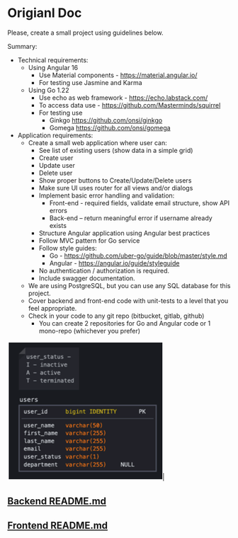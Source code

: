 # Origianl Doc

Please, create a small project using guidelines below. 
 
Summary:
  * Technical requirements:
    * Using Angular 16
        * Use Material components - https://material.angular.io/
        * For testing use Jasmine and Karma
    * Using Go 1.22
        * Use echo as web framework - https://echo.labstack.com/
        * To access data use - https://github.com/Masterminds/squirrel
        * For testing use 
            * Ginkgo https://github.com/onsi/ginkgo
            * Gomega https://github.com/onsi/gomega
  * Application requirements:
    * Create a small web application where user can:
        * See list of existing users (show data in a simple grid)
        * Create user 
        * Update user
        * Delete user
        * Show proper buttons to Create/Update/Delete users
        * Make sure UI uses router for all views and/or dialogs
        * Implement basic error handling and validation:
            * Front-end - required fields, validate email structure, show API errors
            * Back-end – return meaningful error if username already exists
        * Structure Angular application using Angular best practices
        * Follow MVC pattern for Go service
        * Follow style guides: 
            * Go - https://github.com/uber-go/guide/blob/master/style.md
            * Angular - https://angular.io/guide/styleguide
        * No authentication / authorization is required.
        * Include swagger documentation.
    * We are using PostgreSQL, but you can use any SQL database for this project.
    * Cover backend and front-end code with unit-tests to a level that you feel appropriate.
    * Check in your code to any git repo (bitbucket, gitlab, github)
      * You can create 2 repositories for Go and Angular code or 1 mono-repo (whichever you prefer)

![Screenshot](./image.png)


## [Backend README.md](./backend/README.md)


## [Frontend README.md](./frontend/README.md)
